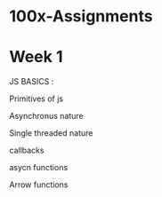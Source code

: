 # 100x-Assignments

# Week 1 


 
JS BASICS :

Primitives of js 

Asynchronus nature

Single threaded nature 

callbacks 

asycn functions

Arrow functions 
